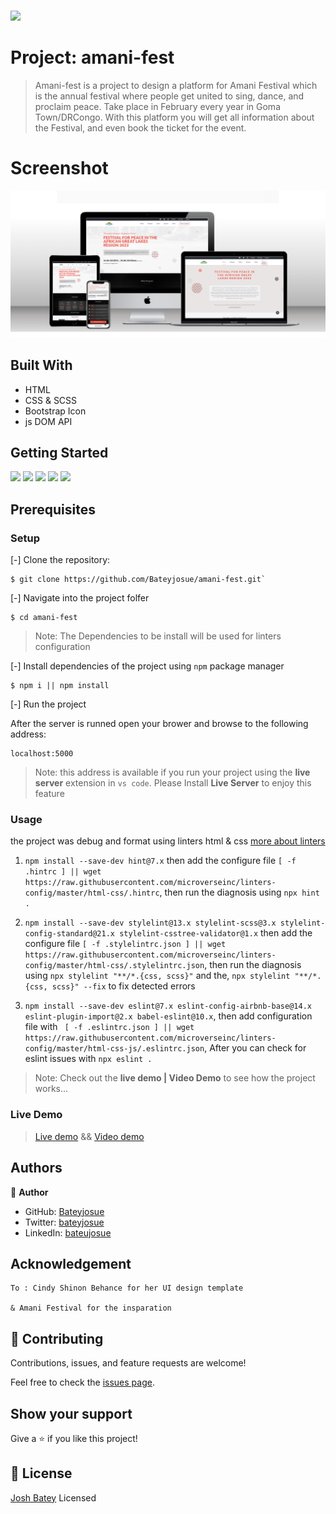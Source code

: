 # 


![](https://img.shields.io/badge/Microverse-blueviolet)

# Project: amani-fest

> Amani-fest is a project to design a platform for Amani Festival which is the annual festival where people get united to sing, dance, and proclaim peace. 
> Take place in February every year in Goma Town/DRCongo. 
> With this platform you will get all information about the Festival, and even book the ticket for the event.

# Screenshot
![](./images/mock.png)

## Built With

- HTML
- CSS & SCSS
- Bootstrap Icon
- js DOM API

## Getting Started
![](https://img.shields.io/github/issues/Bateyjosue/amani-fest)
![](https://img.shields.io/github/forks/Bateyjosue/amani-fest)
![](https://img.shields.io/github/stars/Bateyjosue/amani-fest)
![](https://img.shields.io/github/license/Bateyjosue/amani-fest)
![]([https://img.shields.io/github/issues/Bateyjosue/amani-fest](https://img.shields.io/twitter/url?url=https%3A%2F%2Fgithub.com%2FBateyjosue%2Fbateyjosue.me))

## Prerequisites

### Setup
[-] Clone the repository:

    $ git clone https://github.com/Bateyjosue/amani-fest.git`

[-] Navigate into the project folfer

    $ cd amani-fest

>Note: The Dependencies to be install will be used for linters configuration

[-] Install dependencies of the project using `npm` package manager

    $ npm i || npm install

[-] Run the project 

After the server is runned open your brower and browse to the following address: 

    localhost:5000
> Note: this address is available if you run your project using the **live server** extension in ```vs code```. Please Install **Live Server** to enjoy this feature
### Usage

the project was debug and format using linters html & css [more about linters](https://github.com/microverseinc/curriculum-transversal-skills/blob/main/clean-code/linters.md)

1. ```npm install --save-dev hint@7.x``` then add the configure file ```[ -f .hintrc ] || wget https://raw.githubusercontent.com/microverseinc/linters-config/master/html-css/.hintrc```, then run the diagnosis using ```npx hint .```

2. ```npm install --save-dev stylelint@13.x stylelint-scss@3.x stylelint-config-standard@21.x stylelint-csstree-validator@1.x``` then add the configure file ```[ -f .stylelintrc.json ] || wget https://raw.githubusercontent.com/microverseinc/linters-config/master/html-css/.stylelintrc.json```, then run the diagnosis using ```npx stylelint "**/*.{css, scss}"``` and the, ```npx stylelint "**/*.{css, scss}" --fix``` to fix detected errors

3. ```npm install --save-dev eslint@7.x eslint-config-airbnb-base@14.x eslint-plugin-import@2.x babel-eslint@10.x```, then add configuration file with ``` [ -f .eslintrc.json ] || wget https://raw.githubusercontent.com/microverseinc/linters-config/master/html-css-js/.eslintrc.json```, After you can check for eslint issues with  ```npx eslint .```

> Note: Check out the **live demo | Video Demo** to see how the project works...
### Live Demo
 > [Live demo](https://bateyjosue.github.io/amani-fest/) && [Video demo](https://www.loom.com/share/223e4ec4006549b3a5341fa48c999096)

## Authors

👤 **Author**

- GitHub: [Bateyjosue](https://github.com/Bateyjosue)
- Twitter: [bateyjosue](https://twitter.com/JosueBatey)
- LinkedIn: [bateujosue](https://linkedin.com/in/josue-ishara)
## Acknowledgement
    To : Cindy Shinon Behance for her UI design template

    & Amani Festival for the insparation
    

## 🤝 Contributing

  Contributions, issues, and feature requests are welcome!

  Feel free to check the [issues page](../../issues/).

## Show your support

Give a ⭐️ if you like this project!

## 📝 License

[Josh Batey](/LICENSE) Licensed
